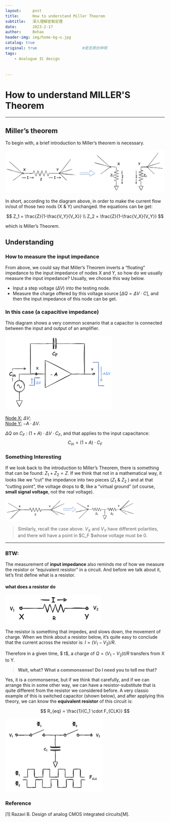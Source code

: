 ```yaml
---
layout:     post
title:      How to understand Miller Theorem
subtitle:   深入理解密勒定理
date:       2023-2-17
author:     Bohao
header-img: img/home-bg-o.jpg
catalog: true
original: true                    #是否原创申明
tags:
    - Analogue IC design
    

---
```




# How to understand MILLER'S Theorem

---

## Miller’s theorem

To begin with, a brief introduction to Miller’s theorem is necessary.

<img src="https://raw.githubusercontent.com/merengueLee/my-gallery/master/imag/20230217170004.png" alt="screenshot 2023-02-17 at 16.59.57" style="zoom:50%;" />

In short, according to the diagram above, in order to make the current flow in/out of those two nods (X & Y) unchanged. the equations can be get:

$$
Z_1 = \frac{Z}{1-\frac{V_Y}{V_X}} \\
Z_2 = \frac{Z}{1-\frac{V_X}{V_Y}}
$$

which is Miller’s Theorem.



## Understanding 

### How to measure the input impedance

From above, we could say that Miller’s Theorem inverts a “floating” impedance to the input impedance of nodes X and Y, so how do we usually measure the input impedance? Usually, we choose this way below.

+ Input a step voltage ($\Delta V$) into the testing node.
+ Measure the charge offered by this voltage source [$\Delta Q = \Delta V \cdot C$], and then the input impedance of this node can be get.



### In this case (a capacitive impedance)

This diagram shows a very common scenario that a capacitor is connected between the input and output of an amplifier.

<img src="https://raw.githubusercontent.com/merengueLee/my-gallery/master/imag/20230217220152.png" alt="screenshot 2023-02-17 at 22.01.45" style="zoom:33%;" />

<u>Node X:</u> $\Delta V$;    
<u>Node Y:</u> $- A \cdot \Delta V$.

$\Delta Q$ on $C_F$ : $(1+A) \cdot \Delta V \cdot C_F$, and that applies to the input capacitance: 
$$
C_{in} = (1+A) \cdot C_F
$$



### Something Interesting

If we look back to the introduction to Miller’s Theorem, there is something that can be found: $Z_1 + Z_2 = Z$. 
If we think that not in a mathematical way, it looks like we “cut” the impedance into two pieces ($Z_1$ & $Z_2$ ) and at that “cutting point”, the voltage drops to **0**, like a “virtual ground” (of course, **small signal voltage**, not the real voltage).

<img src="https://raw.githubusercontent.com/merengueLee/my-gallery/master/imag/20230218233324.png" alt="screenshot 2023-02-18 at 23.33.16" style="zoom:40%;" />

> Similarly, recall the case above. $V_X$ and $V_Y$ have different polarities, and there will have a point in $C_F $whose voltage must be 0.



---
### BTW: 

The measurement of **input impedance** also reminds me of how we measure the resistor or “equivalent resistor” in a circuit. And before we talk about it, let’s first define what is a resistor.

#### what does a resistor do

<img src="https://raw.githubusercontent.com/merengueLee/my-gallery/master/imag/20230217223001.png" alt="screenshot 2023-02-17 at 22.29.53" style="zoom:30%;" />

The resistor is something that impedes, and slows down, the movement of charge. When we think about a resistor below, it’s quite easy to conclude that the current across the resistor is: $I = (V_1 - V_2) / R$.

Therefore in a given time, $ t$, a charge of $Q = (V_1 - V_2) t /R$  transfers from X to Y.

> **Wait, what? What a commonsense! Do I need you to tell me that?**

Yes, it is a commonsense, but if we think that carefully, and if we can arrange this in some other way, we can have a resistor-substitute that is quite different from the resistor we considered before. A very classic example of this is switched capacitor (shown below), and after applying this theory, we can know the **equivalent resistor** of this  circuit is:

$$
R_{eq} = \frac{1}{C_1 \cdot F_{CLK}} 
$$

<img src="https://raw.githubusercontent.com/merengueLee/my-gallery/master/imag/20230217225306.png" alt="screenshot 2023-02-17 at 22.53.01" style="zoom:30%;" />



### Reference

[1] Razavi B. Design of analog CMOS integrated circuits[M].






















